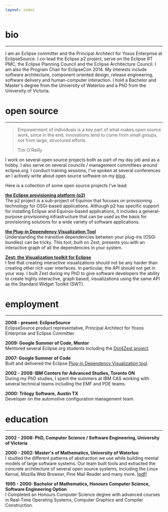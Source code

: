 ```yaml
---
layout: index
---
```


bio
===============
---------
I am an Eclipse committer and the Principal Architect for Yoxos Enterprise at EclipseSource. I co-lead the Eclipse 
p2 project, serve on the Eclipse RT PMC, the Eclipse Planning Council and the Eclipse Architecture Council. 
I am also the Program Chair for EclipseCon 2014.
My interests include software architecture, component oriented design, release engineering, software
delivery and human-computer interaction.
I hold a Bachelor and Master's degree from the University of Waterloo and a PhD from the University of Victoria.


open source
===============
---------
> Empowerment of individuals is a key part of what makes open source work,
> since in the end, innovations tend to come from small groups, not from large,
> structured efforts.
>
> Tim O'Reilly

I work on several open source projects both as part of my day job and as a hobby. I also serve on several councils / management committees around eclipse.org. I conduct training sessions, I've spoken at several conferences an I actively write about open source software on my [blog](http://eclipsesource.com/blogs/author/irbull/).

Here is a collection of some open source projects I’ve lead:

[**the Eclipse provisioning platform (p2)**](http://eclipse.org/equinox/p2)  
The p2 project is a sub-project of Equinox that focuses on provisioning technology for OSGi-based applications. Although p2 has specific support for installing Eclipse and Equinox-based applications, it includes a general-purpose provisioning infrastructure that can be used as the basis for provisioning solutions for a wide variety of software applications.

[**the Plug-in Dependency Visualization Tool**](http://www.eclipse.org/pde/incubator/dependency-visualization/index.php)  
Understanding the transitive dependencies between your plug-ins (OSGi bundles) can be tricky. This tool, built on Zest, presents you with an interactive graph of all the dependencies in your system. 


[**Zest: the Visualization toolkit for Eclipse**](http://eclipse.org/gef/zest/)  
I feel that creating interactive visualizations should not be any harder than creating other rich user interfaces. In particular, the API should not get in your way. I built Zest during my PhD to give software developers the ability to create highly interactive, graph based, visualizations using the same API as the Standard Widget Toolkit (SWT).

employment
===============
---------
**2008 - present: EclipseSource**  
EclipseSource product representative, Principal Architect for Yoxos Enterprise and Eclipse Committer. 

**2009: Google Summer of Code, Mentor**  
Mentored several Eclipse.org students including the [Dot4Zest project](http://wiki.eclipse.org/Zest/DOT).

**2007: Google Summer of Code**  
Built and delivered the Eclipse [Plug-in Dependency Visualization tool](http://www.eclipse.org/pde/incubator/dependency-visualization/index.php).

**2002 - 2008: IBM Centers for Advanced Studies, Toronto ON**  
During my PhD studies, I spent the summers at IBM CAS working with several technical teams including the EMF and PDE teams.

**2000: Trilogy Software, Austin TX**  
Developer on the automotive configuration management team.

education
==============
---------
**2002 - 2008: PhD, Computer Science / Software Engineering, University of Victoria**  

**2000 - 2002:  Master's of Mathematics, University of Waterloo**   
I studied the different patterns of abstraction we use while building mental models of large 
software systems. Our team built tools and extracted the concrete architecture of several open source systems, including
the Linux Kernal, Mozilla Web Browser, Pine Mail Reader and many more. |[pdf](docs/bull_thesis.pdf)|

**1995 - 2000: Bachelor of Mathematics, Honours Computer Science, Software Engineering Option**  
I Completed an Honours Computer Science degree with advanced courses in Real-Time Operating Systems,
Computer Graphics and Compiler Construction.

